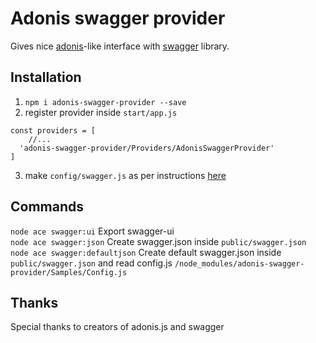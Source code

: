 # Adonis swagger provider

Gives nice [adonis](https://github.com/adonisjs/adonis-framework)-like interface with [swagger](https://www.npmjs.com/package/swagger-jsdoc) library.

## Installation

1. `npm i adonis-swagger-provider --save`
2. register provider inside `start/app.js`

```
const providers = [
    //...
  'adonis-swagger-provider/Providers/AdonisSwaggerProvider'
]
```

3. make `config/swagger.js` as per instructions [here](https://github.com/NikolaBarisic/adonis-swagger-provider/blob/master/Samples/Config.js)

## Commands

`node ace swagger:ui` Export swagger-ui <br/>
`node ace swagger:json` Create swagger.json inside `public/swagger.json` <br/>
`node ace swagger:defaultjson` Create default swagger.json inside `public/swagger.json` and read config.js `/node_modules/adonis-swagger-provider/Samples/Config.js` <br/>


## Thanks

Special thanks to creators of adonis.js and swagger
